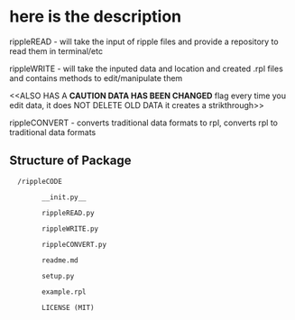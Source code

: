 # here is the description
rippleREAD - will take the input of ripple files and provide a repository to read them in terminal/etc 

rippleWRITE - will take the inputed data and location and created .rpl files and contains methods to edit/manipulate them

<<ALSO HAS A **CAUTION DATA HAS BEEN CHANGED** flag every time you edit data, it does NOT DELETE OLD DATA it creates a strikthrough>>

rippleCONVERT - converts traditional data formats to rpl, converts rpl to traditional data formats 

## Structure of Package
      /rippleCODE

            __init.py__
      
            rippleREAD.py
      
            rippleWRITE.py
      
            rippleCONVERT.py
      
            readme.md
      
            setup.py
      
            example.rpl
            
            LICENSE (MIT)


